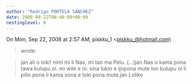 ```yaml
---
author: "Rodrigo PORTELA SÁNCHEZ"
date: 2008-09-22T08:40:00+00:00
nestinglevel: 0
---
```

On Mon, Sep 22, 2008 at 2:57 AM, piskku\_1 <[piskku_@hotmail.com](mailto://piskku_@hotmail.com)\
> wrote:

> jan ali o toki! nimi mi li Nas, mi tan ma Pelu.
> (...)jan Nas o kama pona tawa kulupu ni. mi wile e ni: sina lukin e ijopona mute lon kulupu ni li pilin pona li kama sona e toki pona mute.jan Loliko